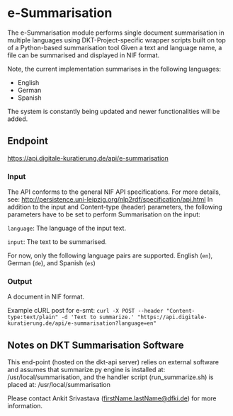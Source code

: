 # e-Summarisation

The e-Summarisation module performs single document summarisation in multiple languages using DKT-Project-specific wrapper scripts built on top of a Python-based summarisation tool Given a text and language name, a file can be summarised and displayed in NIF format.

Note, the current implementation summarises in the following languages: 
* English
* German
* Spanish 

The system is constantly being updated and newer functionalities will be added. 

## Endpoint

https://api.digitale-kuratierung.de/api/e-summarisation

### Input
The API conforms to the general NIF API specifications. For more details, see:
http://persistence.uni-leipzig.org/nlp2rdf/specification/api.html
In addition to the input and Content-type (header) parameters, the following parameters have to be set to perform Summarisation on the input:  

`language`: The language of the input text. 
  
`input`: The text to be summarised. 

For now, only the following language pairs are supported. English (`en`), German (`de`), and Spanish (`es`) 


### Output
A document in NIF format.

Example cURL post for e-smt:
`curl -X POST --header "Content-type:text/plain" -d 'Text to summarize.' "https://api.digitale-kuratierung.de/api/e-summarisation?language=en"`


## Notes on DKT Summarisation Software
This end-point (hosted on the dkt-api server) relies on external software and assumes that summarize.py engine is installed at: /usr/local/summarisation, and the handler script (run_summarize.sh) is placed at: /usr/local/summarisation


Please contact Ankit Srivastava (firstName.lastName@dfki.de) for more information.
